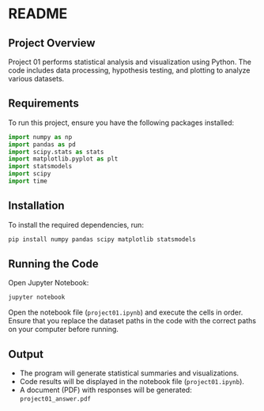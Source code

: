 # README

## Project Overview

Project 01 performs statistical analysis and visualization using Python. The code includes data processing, hypothesis testing, and plotting to analyze various datasets.

## Requirements

To run this project, ensure you have the following packages installed:

```python
import numpy as np
import pandas as pd
import scipy.stats as stats
import matplotlib.pyplot as plt
import statsmodels
import scipy
import time
```

## Installation

To install the required dependencies, run:

```bash
pip install numpy pandas scipy matplotlib statsmodels
```

## Running the Code

Open Jupyter Notebook:

```bash
jupyter notebook
```

Open the notebook file (`project01.ipynb`) and execute the cells in order.
Ensure that you replace the dataset paths in the code with the correct paths on your computer before running.

## Output

- The program will generate statistical summaries and visualizations.
- Code results will be displayed in the notebook file (`project01.ipynb`).
- A document (PDF) with  responses will be generated: `project01_answer.pdf`

